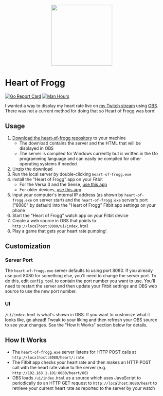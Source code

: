 <p align="center">
    <img src="https://media.giphy.com/media/4cdIVYlOzIz6Rswdh6/giphy.gif" width="200">
</p>

# Heart of Frogg

[![Go Report Card](https://goreportcard.com/badge/github.com/jessemillar/heart-of-frogg)](https://goreportcard.com/report/github.com/jessemillar/heart-of-frogg) [![Man Hours](https://img.shields.io/endpoint?url=https%3A%2F%2Fmh.jessemillar.com%2Fhours%3Frepo%3Dhttps%3A%2F%2Fgithub.com%2Fjessemillar%2Fheart-of-frogg.git)](https://jessemillar.com/r/man-hours)

I wanted a way to display my heart rate live on [my Twitch stream](http://jessemillar.com/r/twitch) using [OBS](https://obsproject.com/). There was not a current method for doing that so Heart of Frogg was born!

## Usage

1. [Download the heart-of-frogg repository](https://github.com/bfroggio/heart-of-frogg/archive/refs/heads/main.zip) to your machine
    - The download contains the server and the HTML that will be displayed in OBS
    - The server is compiled for Windows currently but is written in the Go programming language and can easily be compiled for other operating systems if needed
1. Unzip the download
1. Run the local server by double-clicking `heart-of-frogg.exe`
1. Install the "Heart of Frogg" app on your Fitbit
    - For the Versa 3 and the Sense, [use this app](https://gallery.fitbit.com/details/18706b64-15d2-4e58-a2c1-3ff4e3093bd3)
    - For older devices, [use this app](https://gallery.fitbit.com/details/bd7f772f-b717-4dad-920d-540c0e32722c)
1. Input your computer's internal IP address (as shown by `heart-of-frogg.exe` on server start) and the `heart-of-frogg.exe` server's port ("8080" by default) into the "Heart of Frogg" Fitbit app settings on your phone
1. Start the "Heart of Frogg" watch app on your Fitbit device
1. Create a web source in OBS that points to `http://localhost:8080/ui/index.html`
1. Play a game that gets your heart rate pumping!

## Customization

### Server Port

The `heart-of-frogg.exe` server defaults to using port 8080. If you already use port 8080 for something else, you'll need to change the server port. To do this, edit `config.toml` to contain the port number you want to use. You'll need to restart the server and then update your Fitbit settings and OBS web source to use the new port number.

### UI

`/ui/index.html` is what's shown in OBS. If you want to customize what it looks like, go ahead! Tweak to your liking and then refresh your OBS source to see your changes. See the "How It Works" section below for details.

## How It Works

- The `heart-of-frogg.exe` server listens for HTTP POST calls at `http://localhost:8080/heart/:rate`
- The Fitbit app checks your heart rate and then makes an HTTP POST call with the heart rate value to the server (e.g. `http://192.168.1.101:8080/heart/86`)
- OBS loads `/ui/index.html` as a source which uses JavaScript to periodically do an HTTP GET request to `http://localhost:8080/heart` to retrieve your current heart rate as reported to the server by your watch
